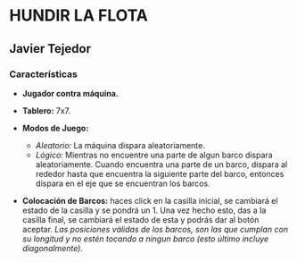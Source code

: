 # HUNDIR LA FLOTA

## Javier Tejedor


### Características


* **Jugador contra máquina.**

* **Tablero:** 7x7.

* **Modos de Juego:**
	* *Aleatorio:* La máquina dispara aleatoriamente.
	* *Lógico:* Mientras no encuentre una parte de algun barco dispara aleatoriamente. Cuando encuentra una parte de un barco, dispara al rededor hasta que encuentra la siguiente parte del barco, entonces dispara en el eje que se encuentran los barcos.

* **Colocación de Barcos:** haces click en la casilla inicial, se cambiará el estado de la casilla y se pondrá un 1. Una vez hecho esto, das a la casilla final, se cambiará el estado de esta y podrás dar al botón aceptar. *Las posiciones válidas de los barcos, son las que cumplan con su longitud y no estén tocando a ningun barco (esto último incluye diagonalmente).*
